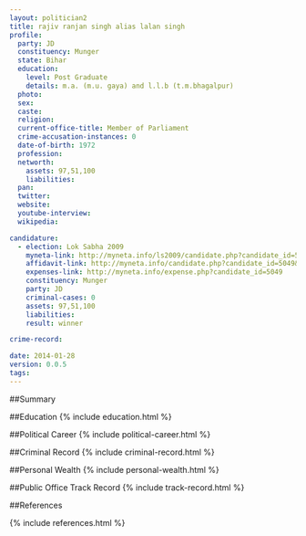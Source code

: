 ```yaml
---
layout: politician2
title: rajiv ranjan singh alias lalan singh
profile: 
  party: JD
  constituency: Munger
  state: Bihar
  education: 
    level: Post Graduate
    details: m.a. (m.u. gaya) and l.l.b (t.m.bhagalpur)
  photo: 
  sex: 
  caste: 
  religion: 
  current-office-title: Member of Parliament
  crime-accusation-instances: 0
  date-of-birth: 1972
  profession: 
  networth: 
    assets: 97,51,100
    liabilities: 
  pan: 
  twitter: 
  website: 
  youtube-interview: 
  wikipedia: 

candidature: 
  - election: Lok Sabha 2009
    myneta-link: http://myneta.info/ls2009/candidate.php?candidate_id=5049
    affidavit-link: http://myneta.info/candidate.php?candidate_id=5049&scan=original
    expenses-link: http://myneta.info/expense.php?candidate_id=5049
    constituency: Munger 
    party: JD
    criminal-cases: 0
    assets: 97,51,100
    liabilities: 
    result: winner 

crime-record: 

date: 2014-01-28
version: 0.0.5
tags: 
---
```

##Summary


##Education
{% include education.html %}


##Political Career
{% include political-career.html %}


##Criminal Record
{% include criminal-record.html %}


##Personal Wealth
{% include personal-wealth.html %}


##Public Office Track Record
{% include track-record.html %}


##References


{% include references.html %}